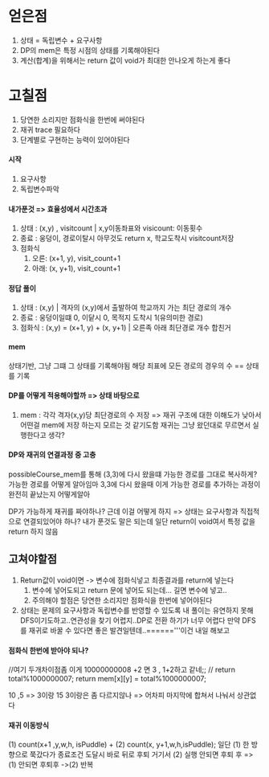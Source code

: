 # 얻은점  
1) 상태 = 독립변수 + 요구사항
2) DP의 mem은 특정 시점의 상태를 기록해야된다 
3) 계산(합계)을 위해서는 return 값이 void가 최대한 안나오게 하는게 좋다

# 고칠점 
1) 당연한 소리지만 점화식을 한번에 써야된다
2) 재귀 trace 필요하다 
3) 단계별로 구현하는 능력이 있어야된다 


#### 시작 
1) 요구사항 
2) 독립변수파악

#### 내가푼것  => 효율성에서 시간초과
1) 상태 : (x,y) , visitcount | x,y이동좌표와 visicount: 이동횟수
2) 종료 :  웅덩이, 경로이탈시 아무것도 return x, 학교도착시 visitcount저장 
3) 점화식 
   1) 오른: (x+1, y), visit_count+1
   2) 아래: (x, y+1), visit_count+1

#### 정답 풀이 
1) 상태 : (x,y) | 격자의 (x,y)에서 출발하여 학교까지 가는 최단 경로의 개수 
2) 종료 : 웅덩이일떄 0, 이닽시 0, 목적지 도착시 1(유의미한 경로)
3) 점화식 : (x,y) = (x+1, y) + (x, y+1)  | 오른족 아래 최단경로 개수 합친거 

#### mem
상태기반, 그냥 그떄 그 상태를 기록해야됨 
해당 죄표에 모든 경로의 경우의 수 == 상태를 기록 


#### DP를 어떻게 적용해야할까 => 상태 바탕으로
1) mem : 각각 격자(x,y)당 최단경로의 수 저장
=> 재귀 구조에 대한 이해도가 낮아서 어떤걸 mem에 저장 하는지 모르는 것 같기도함 
재귀는 그냥 왔던대로 무르면서 실행한다고 생각?


#### DP와 재귀의 연결과정 중 고충 
possibleCourse_mem를 통해 (3,3)에 다시 왔을떄 가능한 경로를 그대로 복사하게?
가능한 경로를 어떻게 알아임마 3,3에 다시 왔을때 이게 가능한 경로를 추가하는 과정이 완전히 끝났는지 어떻게알아

DP가 가능하게 재귀를 짜야하나? 
근데 이걸 어떻게 하지 => 상태는 요구사항과 직접적으로 연결되있어야 하나? 
내가 푼것도 말은 되는데 일단 return이 void여서 특정 값을 return 하지 않음


## 고쳐야할점
1) Return값이 void이면 -> 변수에 점화식넣고 최종결과를 return에 넣는다 
   1) 변수에 넣어도되고 return 문에 넣어도 되는데... 길면 변수에 넣고..
   2) 주의해야 할점은 당연한 소리지만 점화식을 한번에 넣어야된다 
2) 상태는 문제의 요구사항과 독립변수를 반영할 수 있도록
내 풀이는 유연하지 못해 DFS이기도하고..연관성을 찾기 어렵지..DP로 전환 하기가 너무 어렵다
만약 DFS를 재귀로 바꿀 수 있다면 좋은 발견일텐데..======'''이건 내일 해보고  


#### 점화식 한번에 받아야 되나?
//여기  두개차이점좀  이게 10000000008 +2 면 3  , 1+2하고 같네;;
//        return  total%1000000007;
return mem[x][y] = total%1000000007;

10 ,5 => 3이랑
15 3이랑은 좀 다르지않나  => 어차피 마지막에 합쳐서 나눠서 상관없다 


#### 재귀 이동방식
(1) count(x+1 ,y,w,h, isPuddle) + (2) count(x, y+1,w,h,isPuddle);
일단 (1) 한 방향으로 쭉갔다가 종료조건 도달시 
바로 뒤로 후퇴 거기서 (2) 실행 안되면 후퇴 후 => (1) 안되면 후퇴후 ->(2) 반복 